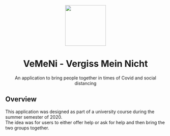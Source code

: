 <p align="center">
  <img width="128" align="center" src="/Software/Frontend/Vemini/Vemini/app_icon_Ajf_icon.ico">
</p>
<h1 align="center">
  VeMeNi - Vergiss Mein Nicht
</h1>
<p align="center">
  An application to bring people together in times of Covid and social distancing
</p>

## Overview

This application was designed as part of a university course during the summer semester of 2020.  
The idea was for users to either offer help or ask for help and then bring the two groups together.
